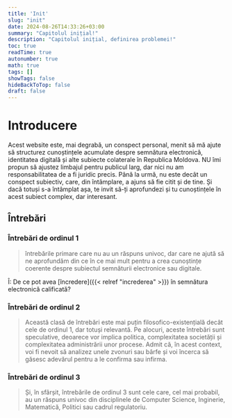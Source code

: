 ```yaml
---
title: 'Init'
slug: "init"
date: 2024-08-26T14:33:26+03:00
summary: "Capitolul inițial!"
description: "Capitolul inițial, definirea problemei!"
toc: true
readTime: true
autonumber: true
math: true
tags: []
showTags: false
hideBackToTop: false
draft: false
---
```


# Introducere
Acest website este, mai degrabă, un conspect personal, menit să mă ajute să structurez cunoștințele acumulate despre semnătura electronică, identitatea digitală și alte subiecte colaterale în Republica Moldova. NU îmi propun să ajustez limbajul pentru publicul larg, dar nici nu am responsabilitatea de a fi juridic precis. Până la urmă, nu este decât un conspect subiectiv, care, din întâmplare, a ajuns să fie citit și de tine. Și dacă totuși s-a întâmplat așa, te invit să-ți aprofundezi și tu cunoștințele în acest subiect complex, dar interesant.

## Întrebări
### Întrebări de ordinul 1 

> întrebările primare care nu au un răspuns univoc, dar care ne ajută să ne aprofundăm din ce în ce mai mult pentru a crea cunoștințe coerente despre subiectul semnăturii electronice sau digitale.

Î: De ce pot avea [încredere]({{< relref "increderea" >}}) în semnătura electronică calificată?

### Întrebări de ordinul 2

> Această clasă de întrebări este mai puțin filosofico-existențială decât cele de ordinul 1, dar totuși relevantă. Pe alocuri, aceste întrebări sunt speculative, deoarece vor implica politica, complexitatea societății și complexitatea administrării unor procese. Admit că, în acest context, voi fi nevoit să analizez unele zvonuri sau bârfe și voi încerca să găsesc adevărul pentru a le confirma sau infirma.

### Întrebări de ordinul 3

> Și, în sfârșit, întrebările de ordinul 3 sunt cele care, cel mai probabil, au un răspuns univoc din disciplinele de Computer Science, Inginerie, Matematică, Politici sau cadrul regulatoriu.

